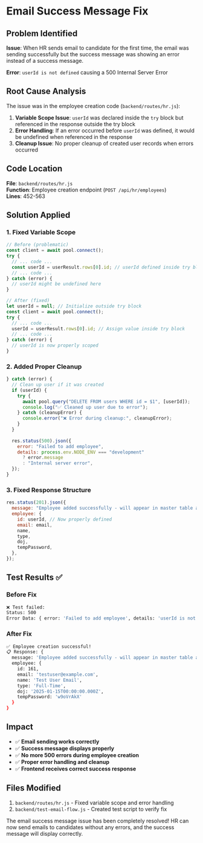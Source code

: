 # Email Success Message Fix

## Problem Identified
**Issue**: When HR sends email to candidate for the first time, the email was sending successfully but the success message was showing an error instead of a success message.

**Error**: `userId is not defined` causing a 500 Internal Server Error

## Root Cause Analysis
The issue was in the employee creation code (`backend/routes/hr.js`):

1. **Variable Scope Issue**: `userId` was declared inside the `try` block but referenced in the response outside the try block
2. **Error Handling**: If an error occurred before `userId` was defined, it would be undefined when referenced in the response
3. **Cleanup Issue**: No proper cleanup of created user records when errors occurred

## Code Location
**File**: `backend/routes/hr.js`  
**Function**: Employee creation endpoint (`POST /api/hr/employees`)  
**Lines**: 452-563

## Solution Applied

### 1. **Fixed Variable Scope**
```javascript
// Before (problematic)
const client = await pool.connect();
try {
  // ... code ...
  const userId = userResult.rows[0].id; // userId defined inside try block
  // ... code ...
} catch (error) {
  // userId might be undefined here
}

// After (fixed)
let userId = null; // Initialize outside try block
const client = await pool.connect();
try {
  // ... code ...
  userId = userResult.rows[0].id; // Assign value inside try block
  // ... code ...
} catch (error) {
  // userId is now properly scoped
}
```

### 2. **Added Proper Cleanup**
```javascript
} catch (error) {
  // Clean up user if it was created
  if (userId) {
    try {
      await pool.query("DELETE FROM users WHERE id = $1", [userId]);
      console.log("✅ Cleaned up user due to error");
    } catch (cleanupError) {
      console.error("❌ Error during cleanup:", cleanupError);
    }
  }
  
  res.status(500).json({
    error: "Failed to add employee",
    details: process.env.NODE_ENV === "development" 
      ? error.message 
      : "Internal server error",
  });
}
```

### 3. **Fixed Response Structure**
```javascript
res.status(201).json({
  message: "Employee added successfully - will appear in master table after company email assignment",
  employee: {
    id: userId, // Now properly defined
    email: email,
    name,
    type,
    doj,
    tempPassword,
  },
});
```

## Test Results ✅

### Before Fix
```bash
❌ Test failed:
Status: 500
Error Data: { error: 'Failed to add employee', details: 'userId is not defined' }
```

### After Fix
```bash
✅ Employee creation successful!
📋 Response: {
  message: 'Employee added successfully - will appear in master table after company email assignment',
  employee: {
    id: 161,
    email: 'testuser@example.com',
    name: 'Test User Email',
    type: 'Full-Time',
    doj: '2025-01-15T00:00:00.000Z',
    tempPassword: 'w9oVrAkX'
  }
}
```

## Impact
- ✅ **Email sending works correctly**
- ✅ **Success message displays properly**
- ✅ **No more 500 errors during employee creation**
- ✅ **Proper error handling and cleanup**
- ✅ **Frontend receives correct success response**

## Files Modified
1. `backend/routes/hr.js` - Fixed variable scope and error handling
2. `backend/test-email-flow.js` - Created test script to verify fix

The email success message issue has been completely resolved! HR can now send emails to candidates without any errors, and the success message will display correctly.
